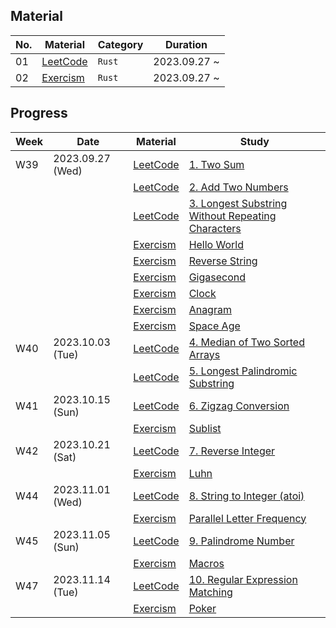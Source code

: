 ## Material
| No. | Material | Category | Duration |
|-----|----------|----------|----------|
| 01  | [LeetCode] | `Rust` | 2023.09.27 ~ |
| 02  | [Exercism] | `Rust` | 2023.09.27 ~ |

## Progress
| Week | Date | Material | Study |
|------|------|----------|-------|
| W39  | 2023.09.27 (Wed) | [LeetCode] | [1. Two Sum](https://leetcode.com/problems/two-sum/) |
|      |                  | [LeetCode] | [2. Add Two Numbers](https://leetcode.com/problems/add-two-numbers/) |
|      |                  | [LeetCode] | [3. Longest Substring Without Repeating Characters](https://leetcode.com/problems/longest-substring-without-repeating-characters/) |
|      |                  | [Exercism] | [Hello World](https://exercism.org/tracks/rust/exercises/hello-world) |
|      |                  | [Exercism] | [Reverse String](https://exercism.org/tracks/rust/exercises/reverse-string) |
|      |                  | [Exercism] | [Gigasecond](https://exercism.org/tracks/rust/exercises/gigasecond) |
|      |                  | [Exercism] | [Clock](https://exercism.org/tracks/rust/exercises/clock) |
|      |                  | [Exercism] | [Anagram](https://exercism.org/tracks/rust/exercises/anagram) |
|      |                  | [Exercism] | [Space Age](https://exercism.org/tracks/rust/exercises/space-age) |
| W40  | 2023.10.03 (Tue) | [LeetCode] | [4. Median of Two Sorted Arrays](https://leetcode.com/problems/median-of-two-sorted-arrays/) |
|      |                  | [LeetCode] | [5. Longest Palindromic Substring](https://leetcode.com/problems/longest-palindromic-substring/) |
| W41  | 2023.10.15 (Sun) | [LeetCode] | [6. Zigzag Conversion](https://leetcode.com/problems/zigzag-conversion/) |
|      |                  | [Exercism] | [Sublist](https://exercism.org/tracks/rust/exercises/sublist) |
| W42  | 2023.10.21 (Sat) | [LeetCode] | [7. Reverse Integer](https://leetcode.com/problems/reverse-integer) |
|      |                  | [Exercism] | [Luhn](https://exercism.org/tracks/rust/exercises/luhn) |
| W44  | 2023.11.01 (Wed) | [LeetCode] | [8. String to Integer (atoi)](https://leetcode.com/problems/string-to-integer-atoi) |
|      |                  | [Exercism] | [Parallel Letter Frequency](https://exercism.org/tracks/rust/exercises/parallel-letter-frequency) |
| W45  | 2023.11.05 (Sun) | [LeetCode] | [9. Palindrome Number](https://leetcode.com/problems/palindrome-number) |
|      |                  | [Exercism] | [Macros](https://exercism.org/tracks/rust/exercises/macros) |
| W47  | 2023.11.14 (Tue) | [LeetCode] | [10. Regular Expression Matching](https://leetcode.com/problems/regular-expression-matching) |
|      |                  | [Exercism] | [Poker](https://exercism.org/tracks/rust/exercises/poker) |


[LeetCode]: https://leetcode.com/
[Exercism]: https://exercism.org/
